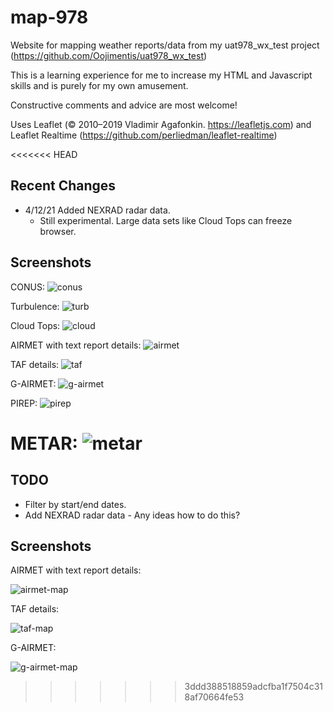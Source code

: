# map-978

Website for mapping weather reports/data from my uat978_wx_test project (https://github.com/Oojimentis/uat978_wx_test)

This is a learning experience for me to increase my HTML and Javascript skills and is purely for my own amusement.

Constructive comments and advice are most welcome!

Uses Leaflet (© 2010–2019 Vladimir Agafonkin. https://leafletjs.com) 
and Leaflet Realtime (https://github.com/perliedman/leaflet-realtime)

<<<<<<< HEAD
## Recent Changes
* 4/12/21 Added NEXRAD radar data.
  * Still experimental. Large data sets like Cloud Tops can freeze browser.


## Screenshots

CONUS:
![conus](https://user-images.githubusercontent.com/60933475/114481337-5a93b880-9bd2-11eb-8ac9-e6aedc3dcf35.png)

Turbulence:
![turb](https://user-images.githubusercontent.com/60933475/114481364-67181100-9bd2-11eb-8b1e-0c2444922202.png)

Cloud Tops:
![cloud](https://user-images.githubusercontent.com/60933475/114481385-6ed7b580-9bd2-11eb-9bf4-80d632e3e41f.png)

AIRMET with text report details:
![airmet](https://user-images.githubusercontent.com/60933475/114482518-b2cbba00-9bd4-11eb-8602-59d221f4840d.png)

TAF details:
![taf](https://user-images.githubusercontent.com/60933475/114482549-bb23f500-9bd4-11eb-8777-2d5ca843c77a.png)

G-AIRMET:
![g-airmet](https://user-images.githubusercontent.com/60933475/114482564-c414c680-9bd4-11eb-8c4a-b399f0174723.png)

PIREP:
![pirep](https://user-images.githubusercontent.com/60933475/114482593-d262e280-9bd4-11eb-9482-3f1266b9b591.png)

METAR:
![metar](https://user-images.githubusercontent.com/60933475/114482662-f1fa0b00-9bd4-11eb-94d8-936185d87a0c.png)
=======
## TODO
* Filter by start/end dates.
* Add NEXRAD radar data - Any ideas how to do this?

## Screenshots

AIRMET with text report details:

![airmet-map](https://user-images.githubusercontent.com/60933475/109404981-9bdd4b00-7939-11eb-8176-dbc68a1d339c.jpg)

TAF details:

![taf-map](https://user-images.githubusercontent.com/60933475/109404985-a4358600-7939-11eb-9852-cf42b59b018e.jpg)

G-AIRMET:

![g-airmet-map](https://user-images.githubusercontent.com/60933475/109404987-a5ff4980-7939-11eb-9540-0c9206a752ca.jpg)


>>>>>>> 3ddd388518859adcfba1f7504c318af70664fe53


